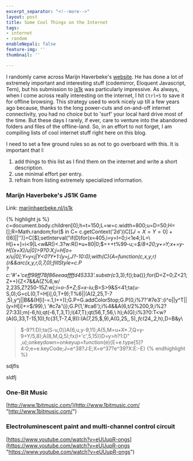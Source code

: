```yaml
---
excerpt_separator: "<!--more-->"
layout: post
title: Some Cool Things on the Internet
tags:
- internet
- random
enableNepali: false
feature-img: ''
thumbnail: ''

---
```

I randomly came across Marijn Haverbeke's [website](https://marijnhaverbeke.nl/ "Marijn's Website"). He has done a lot of extremely important and interesting stuff (codemirror, Eloquent Javascript, Tern), but his submission to [js1k](https://js1k.com "js1k code golfing") was particularly impressive. As always, when I come across really interesting on the internet, I hit `Ctrl+S` to save it for offline browsing. This strategy used to work nicely up till a few years ago because, thanks to the long power-cuts and on-and-off internet connectivity, you had no choice but to 'surf' your local hard drive most of the time. But these days I rarely, if ever, care to venture into the abandoned folders and files of the offline-land. So, in an effort to not forget, I am compiling lists of cool internet stuff right here on this blog.

<!--more-->

I need to set a few ground rules so as not to go overboard with this. It is important that I:

1. add things to this list as I find them on the internet and write a short description.
2. use minimal effort per entry.
3. refrain from listing extremely specialized information.

### Marijn Haverbeke's JS1K Game

Link: [marijnhaerbeke.nl/js1k](https://marijnhaverbeke.nl/js1k/)

{% highlight js %}
c=document.body.children[0];h=t=150;L=w=c.width=800;u=D=50;H=[];R=Math.random;for($ in C=
c.getContext('2d'))C[$[J=X=Y=0]+($[6]||'')]=C[$];setInterval("if(D)for(x=405,i=y=I=0;i<1e4;)L=\
H[i++]=i<9|L<w&R()<.3?w:R()*u+80|0;$=++t%99-u;$=$*$/8+20;y+=Y;x+=y-H[(x+X)/u|0]>9?0:X;j=H[o=\
x/u|0];Y=y<j|Y<0?Y+1:(y=j,J?-10:0);with(C){A=function(c,x,y,r){r&&arc(x,y,r,0,7,0);fillStyle=c.P\
?c:'#'+'ceff99ff78f86eeaaffffd45333'.substr(c*3,3);f();ba()};for(D=Z=0;Z<21;Z++){Z<7&&A(Z%6,w/\
2,235,Z?250-15*Z:w);i=o-5+Z;S=x-i*u;B=S>9&S<41;ta(u-S,0);G=cL(0,T=H[i],0,T+9);T%6||(A(2,25,T-7\
,5),y^j||B&&(H[i]-=.1,I++));G.P=G.addColorStop;G.P(0,i%7?'#7e3':(i^o||y^T||(y=H[i]+=$/99),\
'#c7a'\));G.P(1,'#ca6');i%4&&A(6,t/2%200,9,i%2?27:33);m(-6,h);qt(-6,T,3,T);l(47,T);qt(56,T,56,\
h);A(G);i%3?0:T<w?(A(G,33,T-15,10),fc(31,T-7,4,9)):(A(7,25,$,9),A(G,25,$,5),fc(24,$,2,h),D=B&y\
>$-9?1:D);ta(S-u,0)}A(6,u,y-9,11);A(5,M=u+X*.7,Q=y-9+Y/5,8);A(8,M,Q,5);fx(I+'c',5,15)}D=y>h?1:D"
,u);onkeydown=onkeyup=function(e){E=e.type[5]?4:0;e=e.keyCode;J=e^38?J:E;X=e^37?e^39?X:E:-E}
{% endhighlight %}

sdjfls

sldfj

### One-Bit Music

[http://www.1bitmusic.com/](http://www.1bitmusic.com/ "http://www.1bitmusic.com/")

### Electroluminescent paint and multi-channel control circuit

[https://www.youtube.com/watch?v=eUUupR-ongs](https://www.youtube.com/watch?v=eUUupR-ongs "https://www.youtube.com/watch?v=eUUupR-ongs")

###
